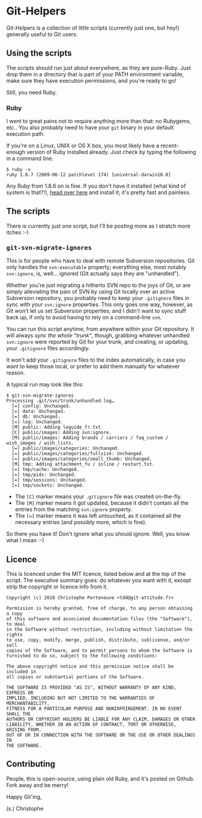 Git-Helpers
============

Git-Helpers is a collection of little scripts (currently just one, but hey!) generally useful to Git users.

Using the scripts
-----------------

The scripts should run just about everywhere, as they are pure-Ruby.  Just drop them in a directory that is part of your PATH environment variable, make sure they have execution permissions, and you're ready to go!

Still, you need Ruby.

### Ruby

I went to great pains not to require anything more than that: no Rubygems, etc..  You also probably need to have your `git` binary in your default execution path.

If you're on a Linux, UNIX or OS X box, you most likely have a recent-enough version of Ruby installed already.  Just check by typing the following in a command line:

	$ ruby -v
	ruby 1.8.7 (2009-06-12 patchlevel 174) [universal-darwin10.0]

Any Ruby from 1.8.6 on is fine.  If you don't have it installed (what kind of system is that?!), [head over here](http://www.ruby-lang.org/en/downloads/) and install it; it's pretty fast and painless.

The scripts
-----------

There is currently just one script, but I'll be posting more as I stratch more itches :-)

### <tt>git-svn-migrate-ignores</tt>

This is for people who have to deal with remote Subversion repositories.  Git only handles the `svn:executable` property; everything else, most notably `svn:ignore`, is, well… ignored (Git actually says they are "unhandled").

Whether you're just migrating a hitherto SVN repo to the joys of Git, or are simply alleviating the pain of SVN by using Git locally over an active Subversion repository, you probably need to keep your `.gitignore` files in sync with your `svn:ignore` properties.  This only goes one way, however, as Git won't let us set Subversion properties; and I didn't want to sync stuff back up, if only to avoid having to rely on a command-line `svn`.

You can run this script anytime, from anywhere within your Git repository.  It will always *sync the whole "trunk"*, though, grabbing whatever unhandled `svn:ignore` were reported by Git for your trunk, and creating, or updating, your `.gitignore` files accordingly.

It won't add your `.gitignore` files to the index automatically, in case you want to keep those local, or prefer to add them manually for whatever reason.

A typical run may look like this:

	$ git-svn-migrate-ignores
	Processing .git/svn/trunk/unhandled.log…
	  [=] config: Unchanged.
	  [=] data: Unchanged.
	  [=] db: Unchanged.
	  [=] log: Unchanged.
	  [M] public: Adding leguide_fr.txt.
	  [C] public/images: Adding svn:ignore.
	  [M] public/images: Adding brands / carriers / faq_custom / wish_images / wish_lists.
	  [=] public/images/categories: Unchanged.
	  [=] public/images/categories/fullsize: Unchanged.
	  [=] public/images/categories/small_thumb: Unchanged.
	  [M] tmp: Adding attachment_fu / inline / restart.txt.
	  [=] tmp/cache: Unchanged.
	  [=] tmp/pids: Unchanged.
	  [=] tmp/sessions: Unchanged.
	  [=] tmp/sockets: Unchanged.

* The `[C]` marker means your `.gitignore` file was created on-the-fly.
* The `[M]` marker means it got updated, because it didn't contain all the entries from the matching `svn:ignore` property.
* The `[=]` marker means it was left untouched, as it contained all the necessary entries (and possibly more, which is fine).

So there you have it!  Don't ignore what you should ignore.  Well, you know what I mean :-)

Licence
-------

This is licenced under the MIT licence, listed below and at the top of the script.  The executive summary goes: do whatever you want with it, except strip the copyright or licence info from it.

	Copyright (c) 2010 Christophe Porteneuve <tdd@git-attitude.fr>
	
	Permission is hereby granted, free of charge, to any person obtaining a copy
	of this software and associated documentation files (the "Software"), to deal
	in the Software without restriction, including without limitation the rights
	to use, copy, modify, merge, publish, distribute, sublicense, and/or sell
	copies of the Software, and to permit persons to whom the Software is
	furnished to do so, subject to the following conditions:
	
	The above copyright notice and this permission notice shall be included in
	all copies or substantial portions of the Software.
	
	THE SOFTWARE IS PROVIDED "AS IS", WITHOUT WARRANTY OF ANY KIND, EXPRESS OR
	IMPLIED, INCLUDING BUT NOT LIMITED TO THE WARRANTIES OF MERCHANTABILITY,
	FITNESS FOR A PARTICULAR PURPOSE AND NONINFRINGEMENT. IN NO EVENT SHALL THE
	AUTHORS OR COPYRIGHT HOLDERS BE LIABLE FOR ANY CLAIM, DAMAGES OR OTHER
	LIABILITY, WHETHER IN AN ACTION OF CONTRACT, TORT OR OTHERWISE, ARISING FROM,
	OUT OF OR IN CONNECTION WITH THE SOFTWARE OR THE USE OR OTHER DEALINGS IN
	THE SOFTWARE.

Contributing
------------

People, this is open-source, using plain old Ruby, and it's posted on Github.  Fork away and be merry!

Happy Git'ing,

(s.) Christophe
